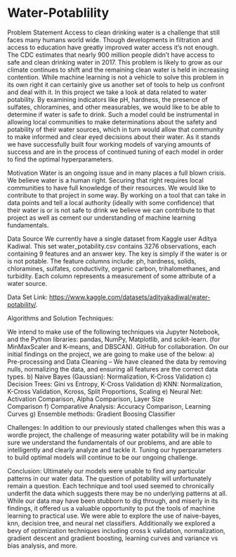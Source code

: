 # Water-Potablility
Problem Statement
	Access to clean drinking water is a challenge that still faces many humans world wide. Though developments in filtration and access to education have greatly improved water access it’s not enough. The CDC estimates that nearly 900 million people didn’t have access to safe and clean drinking water in 2017. This problem is likely to grow as our climate continues to shift and the remaining clean water is held in increasing contention. While machine learning is not a vehicle to solve this problem in its own right it can certainly give us another set of tools to help us confront and deal with it. In this project we take a look at data related to water potability. By examining indicators like pH, hardness, the presence of sulfates, chloramines, and other measurables, we would like to be able to determine if water is safe to drink. Such a model could be instrumental in allowing local communities to make determinations about the safety and potability of their water sources, which in turn would allow that community to make informed and clear eyed decisions about their water.
	As it stands we have successfully built four working models of varying amounts of success and are in the process of continued tuning of each model in order to find the optimal hyperparameters.
 
Motivation
Water is an ongoing issue and in many places a full blown crisis. We believe water is a human right. Securing that right requires local communities to have full knowledge of their resources. We would like to contribute to that project in some way. By working on a tool that can take in data points and tell a local authority (ideally with some confidence) that their water is or is not safe to drink we believe we can contribute to that project as well as cement our understanding of machine learning fundamentals.
 
Data Source
We currently have a single dataset from Kaggle user Aditya Kadiwal. This set water_potability.csv contains 3276 observations, each containing 9 features and an answer key. The key is simply if the water is or is not potable. The feature columns include: ph, hardness, solids, chloramines, sulfates, conductivity, organic carbon, trihalomethanes, and turbidity. Each column represents a measurement of some attribute of a water source.
 
Data Set Link: 
https://www.kaggle.com/datasets/adityakadiwal/water-potability/.

Algorithms and Solution Techniques:
 
We intend to make use of the following techniques via Jupyter Notebook, and the Python libraries: pandas, NumPy, Matplotlib, and scikit-learn. 
(for MinMaxScaler and K-means, and DBSCAN). GitHub for collaboration.
	On our initial findings on the project, we are going to make use of the below: 
a)	 Pre-processing and Data Cleaning – We have cleaned the data by removing nulls, normalizing the data, and ensuring all features are the correct data types.
b)	Naive Bayes (Gaussian): Normalization, K-Cross Validation
c) 	Decision Trees: Gini vs Entropy, K-Cross Validation
d)	KNN: Normalization, K-Cross Validation, Kcross, Split Proportions, Scaling
e)	Neural Net: Activation Comparison, Alpha Comparison, Layer Size    
Comparison
	f)	Comparative Analysis: Accuracy Comparison, Learning Curves
	g)	Ensemble methods: Gradient Boosing Classifier

Challenges:
In addition to our previously stated challenges when this was a wordle project, the challenge of measuring water potability will be in making sure we understand the fundamentals of our problems, and are able to intelligently and clearly analyze and tackle it. Tuning our hyperparameters to build optimal models will continue to be our ongoing challenge.

Conclusion:
Ultimately our models were unable to find any particular patterns in our water data. The question of potability will unfortunately remain a question. Each technique and tool used seemed to chronically underfit the data which suggests there may be no underlying patterns at all. 
While our data may have been stubborn to dig through, and miserly in its findings, it offered us a valuable opportunity to put the tools of machine learning to practical use. We were able to explore the use of naive-bayes, knn, decision tree, and neural net classifiers. Additionally we explored a bevy of optimization techniques including cross k validation, normalization, gradient descent and gradient boosting, learning curves and variance vs bias analysis, and more.
